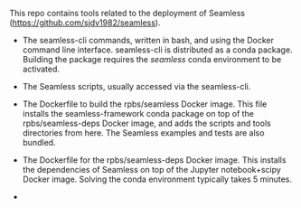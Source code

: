 This repo contains tools related to the deployment of Seamless (https://github.com/sjdv1982/seamless).

- The seamless-cli commands, written in bash, and using the Docker command line interface.
seamless-cli is distributed as a conda package. 
Building the package requires the *seamless* conda environment to be activated.


- The Seamless scripts, usually accessed via the seamless-cli.

- The Dockerfile to build the rpbs/seamless Docker image.
  This file installs the seamless-framework conda package on top of 
  the rpbs/seamless-deps Docker image, and adds the
  scripts and tools directories from here.
  The Seamless examples and tests are also bundled.

- The Dockerfile for the rpbs/seamless-deps Docker image. 
  This installs the dependencies of Seamless on top of the Jupyter notebook+scipy Docker image.
  Solving the conda environment typically takes 5 minutes.

-